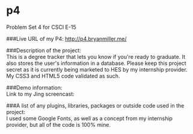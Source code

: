 p4
==

Problem Set 4 for CSCI E-15

###Live URL of my P4:
http://p4.bryanmiller.me/

###Description of the project:  
This is a degree tracker that lets you know if you're ready to graduate.  It also 
stores the user's information in a database.  Please keep this project secret
as it is currently being marketed to HES by my internship provider.
My CSS3 and HTML5 code validated as such.

###Demo information:  
Link to my Jing screencast:  

###A list of any plugins, libraries, packages or outside code used in the project:  
I used some Google Fonts, as well as a concept from my internship provider, but
all of the code is 100% mine.